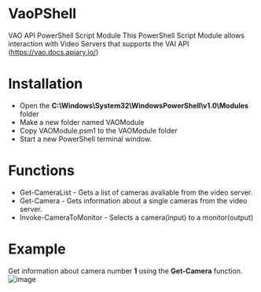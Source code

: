 # VaoPShell
VAO API PowerShell Script Module
This PowerShell Script Module allows interaction with Video Servers that supports the VAI API (https://vao.docs.apiary.io/) 

# Installation
- Open the **C:\Windows\System32\WindowsPowerShell\v1.0\Modules** folder
- Make a new folder named VAOModule
- Copy VAOModule.psm1 to the VAOModule folder
- Start a new PowerShell terminal window.

# Functions
- Get-CameraList - Gets a list of cameras avaliable from the video server.
- Get-Camera - Gets information about a single cameras from the video server.
- Invoke-CameraToMonitor - Selects a camera(input) to a monitor(output)

# Example
Get information about camera number **1** using the **Get-Camera** function.
![image](https://user-images.githubusercontent.com/14876765/170988708-7de440cb-cda1-456b-b3a2-dce941b5f044.png)

